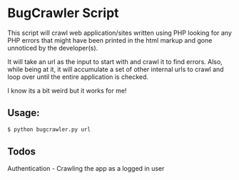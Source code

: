 # BugCrawler Script

This script will crawl web application/sites written using PHP
looking for any PHP errors that might have been printed in the html
markup and gone unnoticed by the developer(s).

It will take an url as the input to start with and crawl it to find errors.
Also, while being at it, it will accumulate a set of other internal urls to 
crawl and loop over until the entire application is checked.

I know its a bit weird but it works for me!

## Usage: 

```bash
$ python bugcrawler.py url
```

## Todos

Authentication - Crawling the app as a logged in user

